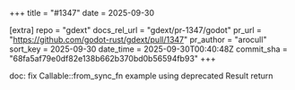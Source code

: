 +++
title = "#1347"
date = 2025-09-30

[extra]
repo = "gdext"
docs_rel_url = "gdext/pr-1347/godot"
pr_url = "https://github.com/godot-rust/gdext/pull/1347"
pr_author = "arocull"
sort_key = 2025-09-30
date_time = 2025-09-30T00:40:48Z
commit_sha = "68fa5af79e0df82e138b662b370bd0b56594fb93"
+++

doc: fix Callable::from_sync_fn example using deprecated Result<T> return
